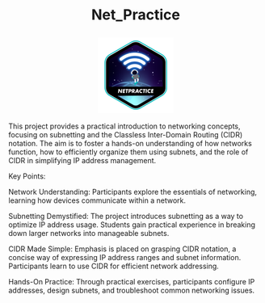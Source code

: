 # <p align = "center">Net_Practice</p>

<p align = "center">
<a href = "https://github.com/Hotaruban"><img net_practice = "Net_Practice" src = "netpracticee.png"></a>
</p>

This project provides a practical introduction to networking concepts, focusing on subnetting and the Classless Inter-Domain Routing (CIDR) notation. The aim is to foster a hands-on understanding of how networks function, how to efficiently organize them using subnets, and the role of CIDR in simplifying IP address management.

Key Points:

Network Understanding: Participants explore the essentials of networking, learning how devices communicate within a network.

Subnetting Demystified: The project introduces subnetting as a way to optimize IP address usage. Students gain practical experience in breaking down larger networks into manageable subnets.

CIDR Made Simple: Emphasis is placed on grasping CIDR notation, a concise way of expressing IP address ranges and subnet information. Participants learn to use CIDR for efficient network addressing.

Hands-On Practice: Through practical exercises, participants configure IP addresses, design subnets, and troubleshoot common networking issues.
